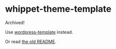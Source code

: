 # whippet-theme-template

Archived!

Use [wordpress-template](https://github.com/dxw/wordpress-template) instead.

Or read [the old README](https://github.com/dxw/whippet-theme-template/blob/main/README.md).
